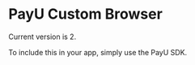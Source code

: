 PayU Custom Browser
===================

Current version is 2.

To include this in your app, simply use the PayU SDK.
